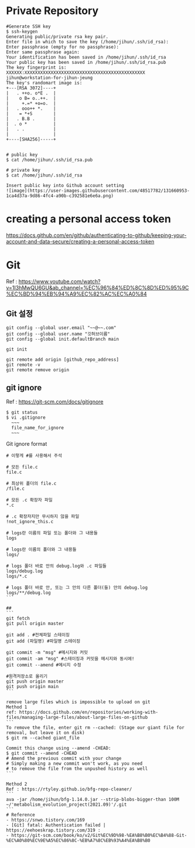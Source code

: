 # Private Repository
```
#Generate SSH key
$ ssh-keygen
Generating public/private rsa key pair.
Enter file in which to save the key (/home/jihun/.ssh/id_rsa): 
Enter passphrase (empty for no passphrase): 
Enter same passphrase again: 
Your identification has been saved in /home/jihun/.ssh/id_rsa
Your public key has been saved in /home/jihun/.ssh/id_rsa.pub
The key fingerprint is:
XXXXXX:XXXXXXXXXXXXXXXXXXXXXXXXXXXXXXXXXXXXXXXXXXXXXX jihun@workstation-for-jihun-jeung
The key's randomart image is:
+---[RSA 3072]----+
|   . ++o. o*E .  |
|    o B= o..++.  |
|     +.=* +o=o.  |
|   . ooo++ *.    |
|    = *+S        |
|   . B.B .       |
|  . o *          |
|   . .           |
|                 |
+----[SHA256]-----+


# public key
$ cat /home/jihun/.ssh/id_rsa.pub

# private key
$ cat /home/jihun/.ssh/id_rsa

Insert public key into Github account setting
![image](https://user-images.githubusercontent.com/48517782/131660953-1ca4d37a-9d86-4fc4-a90b-c392581e6e6a.png)

```
# creating a personal access token
https://docs.github.com/en/github/authenticating-to-github/keeping-your-account-and-data-secure/creating-a-personal-access-token

# Git 
Ref : https://www.youtube.com/watch?v=1I3hMwQU6GU&ab_channel=%EC%96%84%ED%8C%8D%ED%95%9C%EC%BD%94%EB%94%A9%EC%82%AC%EC%A0%84
## Git 설정
```
git config --global user.email "~~@~~.com"
git config --global user.name "깃허브이름"
git config --global init.defaultBranch main

git init

git remote add origin [github_repo_address]
git remote -v
git remote remove origin

```
## git ignore
Ref : https://git-scm.com/docs/gitignore
```
$ git status
$ vi .gitignore
  ~~~
  file_name_for_ignore
  ~~~
```

Git ignore format
````
# 이렇게 #를 사용해서 주석

# 모든 file.c
file.c

# 최상위 폴더의 file.c
/file.c

# 모든 .c 확장자 파일
*.c

# .c 확장자지만 무시하지 않을 파일
!not_ignore_this.c

# logs란 이름의 파일 또는 폴더와 그 내용들
logs

# logs란 이름의 폴더와 그 내용들
logs/

# logs 폴더 바로 안의 debug.log와 .c 파일들
logs/debug.log
logs/*.c

# logs 폴더 바로 안, 또는 그 안의 다른 폴더(들) 안의 debug.log
logs/**/debug.log
```

##
```
git fetch
git pull origin master

git add . #전체파일 스테이징
git add (파일명) #파일명 스테이징

git commit -m "msg" #메시지와 커밋
git commit -am "msg" #스테이징과 커밋을 메시지와 동시에!
git commit --amend #메시지 수정

#원격저장소로 올리기
git push origin master
git push origin main
```

remove large files which is impossible to upload on git
Method 1
ref: https://docs.github.com/en/repositories/working-with-files/managing-large-files/about-large-files-on-github
```
To remove the file, enter git rm --cached: (Stage our giant file for removal, but leave it on disk)
$ git rm --cached giant_file

Commit this change using --amend -CHEAD:
$ git commit --amend -CHEAD
# Amend the previous commit with your change
# Simply making a new commit won't work, as you need
# to remove the file from the unpushed history as well
```

Method 2
Ref : https://rtyley.github.io/bfg-repo-cleaner/
```
ava -jar /home/jihun/bfg-1.14.0.jar --strip-blobs-bigger-than 100M ~/'metabolism_evolution_project(2021.09)'/.git
```
# Reference
- https://snwo.tistory.com/169
- [Git] fatal: Authentication failed | https://eehoeskrap.tistory.com/319 : 
- https://git-scm.com/book/ko/v2/Git%EC%9D%98-%EA%B8%B0%EC%B4%88-Git-%EC%A0%80%EC%9E%A5%EC%86%8C-%EB%A7%8C%EB%93%A4%EA%B8%B0
